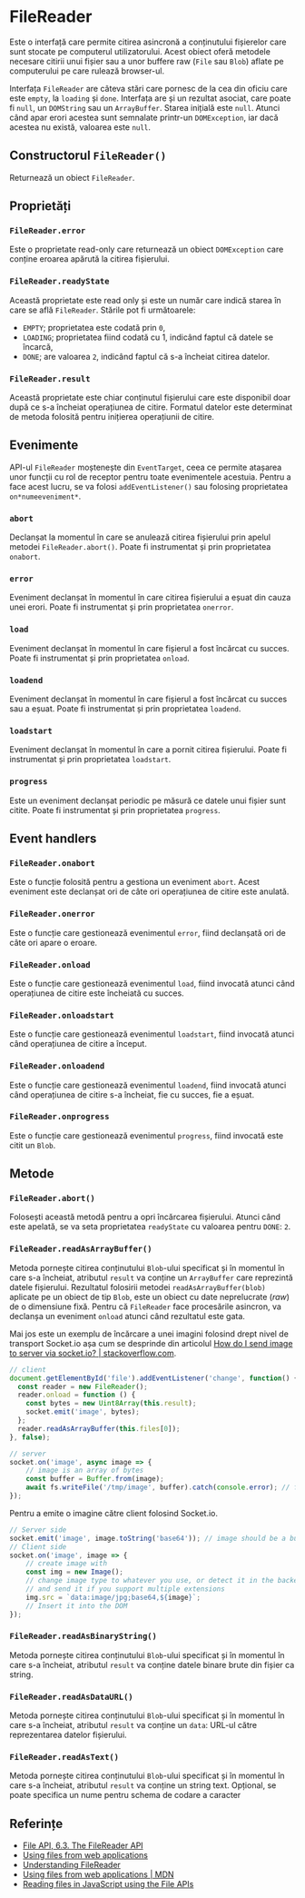 # FileReader

Este o interfață care permite citirea asincronă a conținutului fișierelor care sunt stocate pe computerul utilizatorului. Acest obiect oferă metodele necesare citirii unui fișier sau a unor buffere raw (`File` sau `Blob`) aflate pe computerului pe care rulează browser-ul.

Interfața `FileReader` are câteva stări care pornesc de la cea din oficiu care este `empty`, la `loading` și `done`.
Interfața are și un rezultat asociat, care poate fi `null`, un `DOMString` sau un `ArrayBuffer`. Starea inițială este `null`.
Atunci când apar erori acestea sunt semnalate printr-un `DOMException`, iar dacă acestea nu există, valoarea este `null`.

## Constructorul `FileReader()`

Returnează un obiect `FileReader`.

## Proprietăți

### `FileReader.error`

Este o proprietate read-only care returnează un obiect `DOMException` care conține eroarea apărută la citirea fișierului.

### `FileReader.readyState`

Această proprietate este read only și este un număr care indică starea în care se află `FileReader`.
Stările pot fi următoarele:

- `EMPTY`; proprietatea este codată prin `0`,
- `LOADING`; proprietatea fiind codată cu 1, indicând faptul că datele se încarcă,
- `DONE`; are valoarea `2`, indicând faptul că s-a încheiat citirea datelor.

### `FileReader.result`

Această proprietate este chiar conținutul fișierului care este disponibil doar după ce s-a încheiat operațiunea de citire. Formatul datelor este determinat de metoda folosită pentru inițierea operațiunii de citire.

## Evenimente

API-ul `FileReader` moștenește din `EventTarget`, ceea ce permite atașarea unor funcții cu rol de receptor pentru toate evenimentele acestuia. Pentru a face acest lucru, se va folosi `addEventListener()` sau folosing proprietatea `on*numeeveniment*`.

### `abort`

Declanșat la momentul în care se anulează citirea fișierului prin apelul metodei `FileReader.abort()`. Poate fi instrumentat și prin proprietatea `onabort`.

### `error`

Eveniment declanșat în momentul în care citirea fișierului a eșuat din cauza unei erori. Poate fi instrumentat și prin proprietatea `onerror`.

### `load`

Eveniment declanșat în momentul în care fișierul a fost încărcat cu succes. Poate fi instrumentat și prin proprietatea `onload`.

### `loadend`

Eveniment declanșat în momentul în care fișierul a fost încărcat cu succes sau a eșuat. Poate fi instrumentat și prin proprietatea `loadend`.

### `loadstart`

Eveniment declanșat în momentul în care a pornit citirea fișierului. Poate fi instrumentat și prin proprietatea `loadstart`.

### `progress`

Este un eveniment declanșat periodic pe măsură ce datele unui fișier sunt citite. Poate fi instrumentat și prin proprietatea `progress`.

## Event handlers

### `FileReader.onabort`

Este o funcție folosită pentru a gestiona un eveniment `abort`. Acest eveniment este declanșat ori de câte ori operațiunea de citire este anulată.

### `FileReader.onerror`

Este o funcție care gestionează evenimentul `error`, fiind declanșată ori de câte ori apare o eroare.

### `FileReader.onload`

Este o funcție care gestionează evenimentul `load`, fiind invocată atunci când operațiunea de citire este încheiată cu succes.

### `FileReader.onloadstart`

Este o funcție care gestionează evenimentul `loadstart`, fiind invocată atunci când operațiunea de citire a început.

### `FileReader.onloadend`

Este o funcție care gestionează evenimentul `loadend`, fiind invocată atunci când operațiunea de citire s-a încheiat, fie cu succes, fie a eșuat.

### `FileReader.onprogress`

Este o funcție care gestionează evenimentul `progress`, fiind invocată este citit un `Blob`.

## Metode

### `FileReader.abort()`

Folosești această metodă pentru a opri încărcarea fișierului. Atunci când este apelată, se va seta proprietatea `readyState` cu valoarea pentru `DONE`: `2`.

### `FileReader.readAsArrayBuffer()`

Metoda pornește citirea conținutului `Blob`-ului specificat și în momentul în care s-a încheiat, atributul `result` va conține un `ArrayBuffer` care reprezintă datele fișierului. Rezultatul folosirii metodei `readAsArrayBuffer(blob)` aplicate pe un obiect de tip `Blob`, este un obiect cu date neprelucrate (*raw*) de o dimensiune fixă. Pentru că `FileReader` face procesările asincron, va declanșa un eveniment `onload` atunci când rezultatul este gata.

Mai jos este un exemplu de încărcare a unei imagini folosind drept nivel de transport Socket.io așa cum se desprinde din articolul [How do I send image to server via socket.io? | stackoverflow.com](https://stackoverflow.com/questions/59478402/how-do-i-send-image-to-server-via-socket-io).

```javascript
// client
document.getElementById('file').addEventListener('change', function() {
  const reader = new FileReader();
  reader.onload = function () {
    const bytes = new Uint8Array(this.result);
    socket.emit('image', bytes);
  };
  reader.readAsArrayBuffer(this.files[0]);
}, false);

// server
socket.on('image', async image => {
    // image is an array of bytes
    const buffer = Buffer.from(image);
    await fs.writeFile('/tmp/image', buffer).catch(console.error); // fs.promises
});
```

Pentru a emite o imagine către client folosind Socket.io.

```javascript
// Server side
socket.emit('image', image.toString('base64')); // image should be a buffer
// Client side
socket.on('image', image => {
    // create image with
    const img = new Image();
    // change image type to whatever you use, or detect it in the backend
    // and send it if you support multiple extensions
    img.src = `data:image/jpg;base64,${image}`;
    // Insert it into the DOM
});
```

### `FileReader.readAsBinaryString()`

Metoda pornește citirea conținutului `Blob`-ului specificat și în momentul în care s-a încheiat, atributul `result` va conține datele binare brute din fișier ca string.

### `FileReader.readAsDataURL()`

Metoda pornește citirea conținutului `Blob`-ului specificat și în momentul în care s-a încheiat, atributul `result` va conține un `data`: URL-ul către reprezentarea datelor fișierului.

### `FileReader.readAsText()`

Metoda pornește citirea conținutului `Blob`-ului specificat și în momentul în care s-a încheiat, atributul `result` va conține un string text. Opțional, se poate specifica un nume pentru schema de codare a caracter

## Referințe

-   [File API, 6.3. The FileReader API](https://w3c.github.io/FileAPI/#dfn-filereader)
-   [Using files from web applications](https://developer.mozilla.org/en-US/docs/Web/API/File/Using_files_from_web_applications)
-   [Understanding FileReader](https://blog.shovonhasan.com/using-promises-with-filereader/)
-   [Using files from web applications | MDN](https://developer.mozilla.org/en-US/docs/Web/API/File/Using_files_from_web_applications)
-   [Reading files in JavaScript using the File APIs](https://www.html5rocks.com/en/tutorials/file/dndfiles/)
